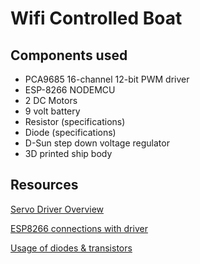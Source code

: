 # Wifi Controlled Boat


## Components used
- PCA9685 16-channel 12-bit PWM driver
- ESP-8266 NODEMCU
- 2 DC Motors
- 9 volt battery
- Resistor (specifications)
- Diode (specifications)
- D-Sun step down voltage regulator
- 3D printed ship body

## Resources
[Servo Driver Overview](https://learn.adafruit.com/16-channel-pwm-servo-driver?view=all)

[ESP8266 connections with driver](http://www.esp8266learning.com/pca9685-led-controller-and-esp8266-example.php)

[Usage of diodes & transistors](https://electronics.stackexchange.com/questions/95140/purpose-of-the-diode-and-capacitor-in-this-motor-circuit#:~:text=Without%20the%20diode%2C%20the%20voltage,probably%20require%20frying%20the%20transistor.&text=The%20resistor%20is%20to%20limit,the%20transistor%20base%20must%20handle.)